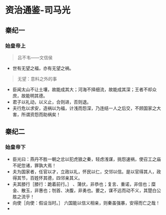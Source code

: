 # 资治通鉴-司马光

## 秦纪一

### 始皇帝上
> 吕不韦——文信侯
- 世有无望之福，亦有无望之祸。
> 无望：意料之外的事
- 臣闻太山不让土壤，故能成其大；河海不择细流，故能成其深；王者不却众庶，故能明其德。
- 君子以礼动，以义止，合则进，否则退。
- 夫行危以求安，造祸以为福，计浅而怨深，乃连结一人之后交，不顾国家之大害，所谓资怨而助祸矣！

## 秦纪二

### 始皇帝下
- 臣光曰：燕丹不胜一朝之忿以犯虎狼之秦，轻虑浅谋，挑怨速祸，使召工之庙不祀忽诸，罪孰大焉！
- 夫为国家者，任官以才，立政以礼，怀民以仁，交邻以信。是以官得其人，政得其节，百姓怀其德，四邻亲其义。
- 夫其膝行［膝行：跪着前行。］ 、蒲伏，非恭也；复言、重诺，非信也；糜金、散玉，非惠也；刎首、决腹，非勇也。要之，谋不远而动不义，其楚白公胜之流乎！
- 向使［向使：假设当时。］ 六国能以信义相亲，则秦虽强暴，安得而亡之哉！
- 